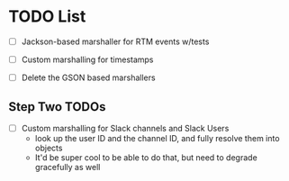 # TODO List

* [ ] Jackson-based marshaller for RTM events w/tests
* [ ] Custom marshalling for timestamps
* [ ] Delete the GSON based marshallers


## Step Two TODOs
* [ ] Custom marshalling for Slack channels and Slack Users
    * look up the user ID and the channel ID, and fully resolve them into objects
    * It'd be super cool to be able to do that, but need to degrade gracefully as well

